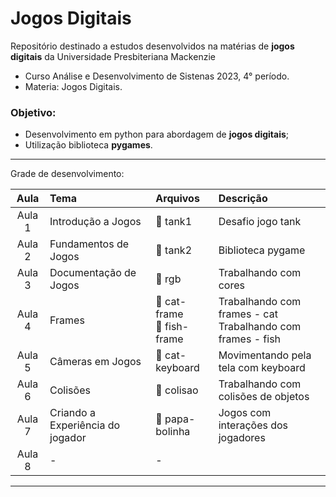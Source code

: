 # Jogos Digitais

Repositório destinado a estudos desenvolvidos na matérias de **jogos digitais** da Universidade Presbiteriana Mackenzie
- Curso Análise e Desenvolvimento de Sistenas 2023, 4° período.
- Materia: Jogos Digitais.

### Objetivo:

* Desenvolvimento em python para abordagem de **jogos digitais**;
* Utilização biblioteca **pygames**.

---

Grade de desenvolvimento:

| Aula | Tema | Arquivos | Descrição |
| :---:|:---|:--- |:---|
| Aula 1 | Introdução a Jogos |📁 tank1 | Desafio jogo tank |
|Aula 2 | Fundamentos de Jogos |📁 tank2 | Biblioteca pygame |
|Aula 3| Documentação de Jogos|📁 rgb | Trabalhando com cores |
|Aula 4 | Frames|📁 cat-frame <br>📁 fish-frame </br>|Trabalhando com frames - cat <br>Trabalhando com frames - fish</br>|
|Aula 5 | Câmeras em Jogos|📁 cat-keyboard| Movimentando pela tela com keyboard |
|Aula 6 | Colisões|📁 colisao| Trabalhando com colisões de objetos|
| Aula 7 | Criando a Experiência do jogador|📁 papa-bolinha| Jogos com interações dos jogadores |
| Aula 8 | - | - |

---
